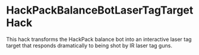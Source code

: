 # HackPackBalanceBotLaserTagTargetHack
This hack transforms the HackPack balance bot into an interactive laser tag target that responds dramatically to being shot by IR laser tag guns.
